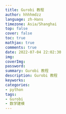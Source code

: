 ```yaml
---
title: Gurobi 教程
author: hhhhmdzz
language: zh-Hans
timezone: Asia/Shanghai
top: false
cover: false
toc: true
mathjax: true
comments: true
date: 2022-07-04 22:02:30
img:
coverImg:
password:
summary: Gurobi 教程
description: Gurobi 教程
keyworks:
categories:
- python
tags:
- Gurobi
- 数学建模
---
```








